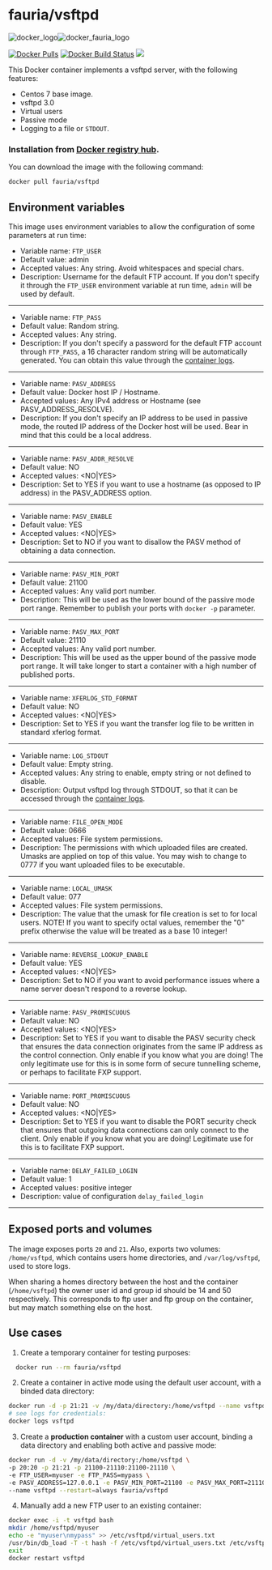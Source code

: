 # fauria/vsftpd

![docker_logo](https://raw.githubusercontent.com/fauria/docker-vsftpd/master/docker_139x115.png)![docker_fauria_logo](https://raw.githubusercontent.com/fauria/docker-vsftpd/master/docker_fauria_161x115.png)

[![Docker Pulls](https://img.shields.io/docker/pulls/fauria/vsftpd.svg?style=plastic)](https://hub.docker.com/r/fauria/vsftpd/)
[![Docker Build Status](https://img.shields.io/docker/build/fauria/vsftpd.svg?style=plastic)](https://hub.docker.com/r/fauria/vsftpd/builds/)
[![](https://images.microbadger.com/badges/image/fauria/vsftpd.svg)](https://microbadger.com/images/fauria/vsftpd "fauria/vsftpd")

This Docker container implements a vsftpd server, with the following features:

 * Centos 7 base image.
 * vsftpd 3.0
 * Virtual users
 * Passive mode
 * Logging to a file or `STDOUT`.

### Installation from [Docker registry hub](https://registry.hub.docker.com/r/fauria/vsftpd/).

You can download the image with the following command:

```bash
docker pull fauria/vsftpd
```

Environment variables
----

This image uses environment variables to allow the configuration of some parameters at run time:

* Variable name: `FTP_USER`
* Default value: admin
* Accepted values: Any string. Avoid whitespaces and special chars.
* Description: Username for the default FTP account. If you don't specify it through the `FTP_USER` environment variable at run time, `admin` will be used by default.

----

* Variable name: `FTP_PASS`
* Default value: Random string.
* Accepted values: Any string.
* Description: If you don't specify a password for the default FTP account through `FTP_PASS`, a 16 character random string will be automatically generated. You can obtain this value through the [container logs](https://docs.docker.com/engine/reference/commandline/container_logs/).

----

* Variable name: `PASV_ADDRESS`
* Default value: Docker host IP / Hostname.
* Accepted values: Any IPv4 address or Hostname (see PASV_ADDRESS_RESOLVE).
* Description: If you don't specify an IP address to be used in passive mode, the routed IP address of the Docker host will be used. Bear in mind that this could be a local address.

----

* Variable name: `PASV_ADDR_RESOLVE`
* Default value: NO
* Accepted values: <NO|YES>
* Description: Set to YES if you want to use a hostname (as opposed to IP address) in the PASV_ADDRESS option.

----

* Variable name: `PASV_ENABLE`
* Default value: YES
* Accepted values: <NO|YES>
* Description: Set to NO if you want to disallow the PASV method of obtaining a data connection.

----

* Variable name: `PASV_MIN_PORT`
* Default value: 21100
* Accepted values: Any valid port number.
* Description: This will be used as the lower bound of the passive mode port range. Remember to publish your ports with `docker -p` parameter.

----

* Variable name: `PASV_MAX_PORT`
* Default value: 21110
* Accepted values: Any valid port number.
* Description: This will be used as the upper bound of the passive mode port range. It will take longer to start a container with a high number of published ports.

----

* Variable name: `XFERLOG_STD_FORMAT`
* Default value: NO
* Accepted values: <NO|YES>
* Description: Set to YES if you want the transfer log file to be written in standard xferlog format.

----

* Variable name: `LOG_STDOUT`
* Default value: Empty string.
* Accepted values: Any string to enable, empty string or not defined to disable.
* Description: Output vsftpd log through STDOUT, so that it can be accessed through the [container logs](https://docs.docker.com/engine/reference/commandline/container_logs).

----

* Variable name: `FILE_OPEN_MODE`
* Default value: 0666
* Accepted values: File system permissions.
* Description: The permissions with which uploaded files are created. Umasks are applied on top of this value. You may wish to change to 0777 if you want uploaded files to be executable.

----

* Variable name: `LOCAL_UMASK`
* Default value: 077
* Accepted values: File system permissions.
* Description: The value that the umask for file creation is set to for local users. NOTE! If you want to specify octal values, remember the "0" prefix otherwise the value will be treated as a base 10 integer!

----

* Variable name: `REVERSE_LOOKUP_ENABLE`
* Default value: YES
* Accepted values: <NO|YES>
* Description: Set to NO if you want to avoid performance issues where a name server doesn't respond to a reverse lookup.

----

* Variable name: `PASV_PROMISCUOUS`
* Default value: NO
* Accepted values: <NO|YES>
* Description: Set to YES if you want to disable the PASV security check that ensures the data connection originates from the same IP address as the control connection. Only enable if you know what you are doing! The only legitimate use for this is in some form of secure tunnelling scheme, or perhaps to facilitate FXP support.

----
* Variable name: `PORT_PROMISCUOUS`
* Default value: NO
* Accepted values: <NO|YES>
* Description: Set to YES if you want to disable the PORT security check that ensures that outgoing data connections can only connect to the client. Only enable if you know what you are doing! Legitimate use for this is to facilitate FXP support.

----
* Variable name: `DELAY_FAILED_LOGIN`
* Default value: 1
* Accepted values: positive integer
* Description: value of configuration `delay_failed_login`

----


Exposed ports and volumes
----

The image exposes ports `20` and `21`. Also, exports two volumes: `/home/vsftpd`, which contains users home directories, and `/var/log/vsftpd`, used to store logs.

When sharing a homes directory between the host and the container (`/home/vsftpd`) the owner user id and group id should be 14 and 50 respectively. This corresponds to ftp user and ftp group on the container, but may match something else on the host.

Use cases
----

1) Create a temporary container for testing purposes:

```bash
  docker run --rm fauria/vsftpd
```

2) Create a container in active mode using the default user account, with a binded data directory:

```bash
docker run -d -p 21:21 -v /my/data/directory:/home/vsftpd --name vsftpd fauria/vsftpd
# see logs for credentials:
docker logs vsftpd
```

3) Create a **production container** with a custom user account, binding a data directory and enabling both active and passive mode:

```bash
docker run -d -v /my/data/directory:/home/vsftpd \
-p 20:20 -p 21:21 -p 21100-21110:21100-21110 \
-e FTP_USER=myuser -e FTP_PASS=mypass \
-e PASV_ADDRESS=127.0.0.1 -e PASV_MIN_PORT=21100 -e PASV_MAX_PORT=21110 \
--name vsftpd --restart=always fauria/vsftpd
```

4) Manually add a new FTP user to an existing container:
```bash
docker exec -i -t vsftpd bash
mkdir /home/vsftpd/myuser
echo -e "myuser\nmypass" >> /etc/vsftpd/virtual_users.txt
/usr/bin/db_load -T -t hash -f /etc/vsftpd/virtual_users.txt /etc/vsftpd/virtual_users.db
exit
docker restart vsftpd
```
